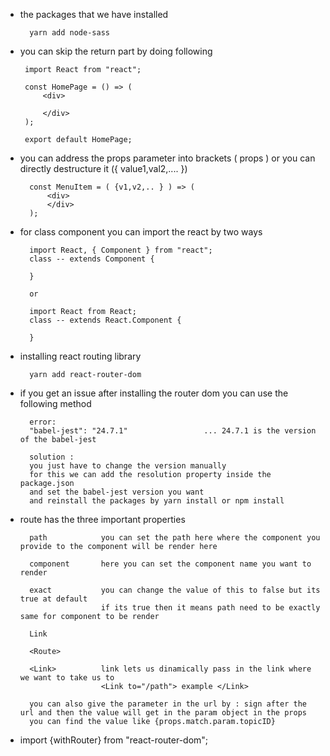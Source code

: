 * the packages that we have installed

        yarn add node-sass


*  you can skip the return part by doing following

        import React from "react";

        const HomePage = () => (    
            <div>
                
            </div>
        );

        export default HomePage;


* you can address the props parameter into brackets ( props ) or you can directly destructure it ({ value1,val2,.... }) 

        const MenuItem = ( {v1,v2,.. } ) => (
            <div>
            </div>
        );


* for class component you can import the react by two ways

        import React, { Component } from "react";
        class -- extends Component {
                
        }

        or 

        import React from React;
        class -- extends React.Component {

        }

* installing react routing library

        yarn add react-router-dom

* if you get an issue after installing the router dom you can use the following method 

        error:
        "babel-jest": "24.7.1"                 ... 24.7.1 is the version of the babel-jest

        solution :
        you just have to change the version manually
        for this we can add the resolution property inside the package.json
        and set the babel-jest version you want 
        and reinstall the packages by yarn install or npm install

* route has the three important properties 

        path            you can set the path here where the component you provide to the component will be render here 
        
        component       here you can set the component name you want to render
        
        exact           you can change the value of this to false but its true at default
                        if its true then it means path need to be exactly same for component to be render 
                        
        Link            

        <Route>

        <Link>          link lets us dinamically pass in the link where we want to take us to
                        <Link to="/path"> example </Link>

        you can also give the parameter in the url by : sign after the url and then the value will get in the param object in the props 
        you can find the value like {props.match.param.topicID}


* import {withRouter} from "react-router-dom";

